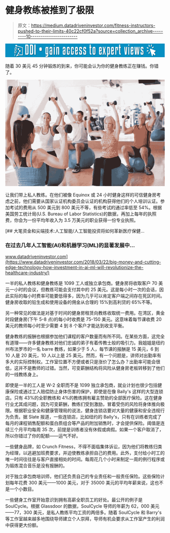 # 健身教练被推到了极限

> 原文：<https://medium.datadriveninvestor.com/fitness-instructors-pushed-to-their-limits-40c22cf0f52a?source=collection_archive---------10----------------------->

[![](img/3204001d41af6a353f205338ceeec615.png)](http://www.track.datadriveninvestor.com/1B9E)

随着 30 美元 45 分钟锻炼的到来，你可能会认为你的健身教练正在赚钱。你错了。

![](img/436c746e5ffa710623858f1c4857510e.png)

让我们带上私人教练。在他们被像 Equinox 或 24 小时健身这样的可信健身房考虑之前，他们需要从国家认证机构委员会认证的机构获得他们的个人培训认证。参加考试的费用从 500 美元到 800 美元不等，有些考试的通过率低至 54%。根据美国劳工统计局(U.S. Bureau of Labor Statistics)的数据，再加上每年的执照费，你会为一份平均年收入为 3.5 万美元的职业获得一份专业执照。

[](https://www.datadriveninvestor.com/2018/03/22/big-money-and-cutting-edge-technology-how-investment-in-ai-ml-will-revolutionize-the-healthcare-industry/) [## 大笔资金和尖端技术:人工智能/人工智能投资将如何革新医疗保健…

### 在过去几年人工智能(AI)和机器学习(ML)的显著发展中…

www.datadriveninvestor.com](https://www.datadriveninvestor.com/2018/03/22/big-money-and-cutting-edge-technology-how-investment-in-ai-ml-will-revolutionize-the-healthcare-industry/) 

一半的私人教练和健身教练是 1099 工人或独立承包商。健身房将收取客户 70 美元一小时的会议，但教练可能会支付其中的 25 美元。这是每小时一次的会话，因此实际的每小时费率可能要低得多，因为几乎可以肯定客户端之间存在死区时间。健身房收取的铅生成和使用设备的佣金从合理的 15%到高利贷的 65%不等。

另一种常见的做法是对基于时间的健身房租赁向教练收取统一费用。在湾区，黄金时段健身房(下午 5-8 点)的每小时收费是 75-150 美元。这意味着每节课收费 20 美元的教师每小时至少需要 4 到 8 个客户才能达到收支平衡。

健身教练的报酬也根据参加他们课程的客户数量而有所不同。在某些方面，这完全有道理——许多健身教练对他们忠诚的弟子有着传教士般的吸引力。我姐姐是纽约州布法罗市的一名 barre 教练，如果少于 5 人，每节课的报酬是 15 美元，6 到 10 人是 20 美元，10 人以上是 25 美元。然而，有一个问题是，讲师对出勤率有多大的实际控制权。工作室位置不方便或者只是涨价了怎么办？出勤率可能会很低，这并不是教师的过错。当然，可变薪酬结构将风险从健身房老板转移到了他们的一线教练身上。

即使是一半的工人是 W-2 全职而不是 1099 独立承包商，就业计划也很少包括健康保险或通过工人赔偿防止身体伤害的保护，即使是在像 Bally's 这样的大型连锁店。只有 43%的全职教练和 4%的教练拥有雇主赞助的全部医疗保险。这在健身行业尤其成问题，因为可变薪酬，教练们受到激励，冒着受伤的风险将身体推向极限。根据职业安全和健康管理局的说法，健身连锁店要对大量的健康和安全违规行为负责。据 Slate 报道，一些连锁店，比如纽约的 Bally's，只有在训练者完成了每月的课程销售配额和蛋白质组合等产品的附加销售时，才会提供保险。阈值是连续三个月平均每周 35 次，前提是训练者没有休假或病假。如果一个客户取消了，所以你错过了你的配额——运气不好。

一些健身品牌，如 Crunch Fitness，不得不面临集体诉讼，因为他们将教练归类为经理，以逃避加班费要求，并迫使教练承担自己的费用。此外，支付给小时工的唯一时间往往是与客户直接相处的时间。每周花几个小时来制定一周的例行程序或为锻炼混合音乐是没有报酬的。

对于独立承包商培训师，他们还负责自己的专业责任和一般责任保险。这些保险计划每年花费 300 美元——1000 美元，对于 35000 美元的平均年薪来说，这也不是一个小数目。

一些健身工作室开始意识到拥有高薪全职员工的好处。最公开的例子是 SoulCycle。根据 Glassdoor 的数据，SoulCycle 导师的年薪为 62，000 美元——77，300 美元，是私人教练平均工资的两倍多。随着 SoulCycle 和 Barry's 等工作室越来越多地围绕导师建立个人崇拜，导师有机会要求从工作室产生的利润中获得更大份额。